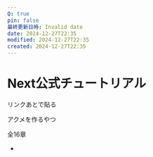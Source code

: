 ```yaml
---
Q: true
pin: false
最終更新日時: Invalid date
date: 2024-12-27T22:35
modified: 2024-12-27T22:35
created: 2024-12-27T22:35
---
```

# Next公式チュートリアル

リンクあとで貼る

アクメを作るやつ

全16章

-
